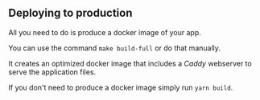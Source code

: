 ## Deploying to production

All you need to do is produce a docker image of your app.

You can use the command `make build-full` or do that manually.

It creates an optimized docker image that includes a _Caddy_ webserver to serve the application files.

If you don't need to produce a docker image simply run `yarn build`.


